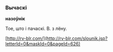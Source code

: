 ### Вычаскі
**назоўнік**

Тое, што і пачаскі. В. з лёну.

<a rel="author">[http://rv-blr.com/](http://rv-blr.com/slounik.jsp?letterId=0&maskId=0&pageId=626)</a>

